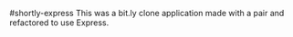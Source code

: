 #shortly-express
This was a bit.ly clone application made with a pair and refactored to use Express.
